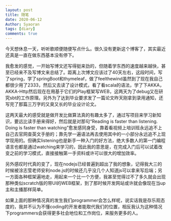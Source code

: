 ```yaml
---
layout: post
title: 随笔
date: 2020-06-12
Author: Syaoran
tags: [diary]
comments: true
---
```


今天想休息一天，听听歌顺便随便写点什么。很久没有更新这个博客了，其实最近还真是一直在做东西基本没有停下。

我愈发的感觉，一开始写博文还写得挺来劲的，但随着学东西的速度越来越快，甚至已经来不及写博文来总结了。距离上次博文应该过了40天左右，这段时间，写了spring，学了springBoot和thymeleaf，做了feelthewind虽然到了现在我自己都很少用了2333，然后又去读了设计模式，看了看scala的语法，学了下AKKA，AKKA-Http然后现在在用基于它们的Play框架写WEB，这两天为了debug又在研究sbt的工作原理。另外为了达到毕业要求发了一篇论文昨天刚拿到录用通知，还写完了那篇三万字的又臭又长的毕业设计论文。

这两天最大的感受就是做开发比做算法真的有趣太多了，通过写项目来学习新知识，要远比读手册来得好，然后就是对那句“Reading is faster than listening. Doing is faster than watching”愈发感同身受，靠着看视频上培训班永远追不上自己去官网查英文手册的；靠先学一遍语法再去使用其中的一小部分永远追不上现学现用的。但确实listening也是新手一种入门的好方法，绝大多数人的第一门编程语言也都是通过watching来学习的，因此我的意思是，在完成入门后可以试着改变之前的学习模式，直接接触第一手资料或许可以很大的增加效率。

另外感叹时代真的变了，现在nodejs已经普遍到超出了我的想象，记得我大三的时候被涂志莹老师安利node.js的时候还几乎没几个人知道js可以拿来写后端；另一方面各种框架遍地走，用起来一个比一个方便，我甚至觉得过不了多久就会出现那种类似scratch版的带UI的WEB框架，到了那时候开发网站或许就会像现在当up主和主播那样简单。

如果上面的那种情况真的发生我们programmer会怎么样呢，说实话我是存乐观态度的，我并不认为不懂coding的开发者能取代我们的位置，相反我认为这种情况下programmers会获得更多社会地位和工作岗位，来服务更多的人。















